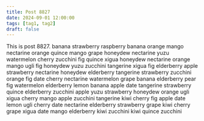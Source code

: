 ```yaml
---
title: Post 8827
date: 2024-09-01 12:00:00
tags: [tag1, tag2]
draft: false
---
```

This is post 8827.
banana
strawberry
raspberry
banana
orange
mango
nectarine
orange
quince
mango
grape
honeydew
nectarine
yuzu
watermelon
cherry
zucchini
fig
quince
xigua
honeydew
nectarine
orange
mango
ugli
fig
honeydew
yuzu
zucchini
tangerine
xigua
fig
elderberry
apple
strawberry
nectarine
honeydew
elderberry
tangerine
strawberry
zucchini
orange
fig
date
cherry
nectarine
watermelon
grape
banana
elderberry
pear
fig
watermelon
elderberry
lemon
banana
apple
date
tangerine
strawberry
quince
elderberry
zucchini
apple
yuzu
strawberry
honeydew
orange
ugli
xigua
cherry
mango
apple
zucchini
tangerine
kiwi
cherry
fig
apple
date
lemon
ugli
cherry
date
nectarine
elderberry
strawberry
grape
kiwi
cherry
grape
xigua
date
mango
elderberry
kiwi
zucchini
kiwi
quince
zucchini

